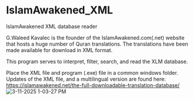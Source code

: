 # IslamAwakened_XML
IslamAwakened XML database reader

G.Waleed Kavalec is the founder of the IslamAwakened.com(.net) website that hosts a huge number of Quran translations.
The translations have been made available for download in XML format. 

This program serves to interpret, filter, search, and read the XLM database.

Place the XML file and program (.exe) file in a common windows folder.
Updates of the XML file, and a multilingual version are found here:
https://islamawakened.net/the-full-downloadable-translation-database/
![3-11-2025 1-03-27 PM](https://github.com/user-attachments/assets/646bb0bc-863b-4253-bbca-1567071c06ca)
